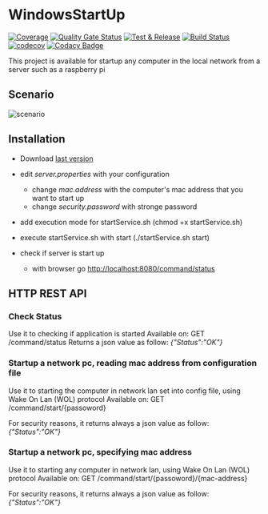 # WindowsStartUp 
[![Coverage](https://sonarcloud.io/api/project_badges/measure?project=mauro-midolo_WakeOnLanHTTPRest&metric=coverage)](https://sonarcloud.io/dashboard?id=mauro-midolo_WakeOnLanHTTPRest) [![Quality Gate Status](https://sonarcloud.io/api/project_badges/measure?project=mauro-midolo_WakeOnLanHTTPRest&metric=alert_status)](https://sonarcloud.io/dashboard?id=mauro-midolo_WakeOnLanHTTPRest) [![Test & Release](https://github.com/mauro-midolo/WakeOnLanHTTPRest/actions/workflows/maven.yml/badge.svg)](https://github.com/mauro-midolo/WakeOnLanHTTPRest/actions/workflows/maven.yml) [![Build Status](https://travis-ci.org/mauro-midolo/WakeOnLanHTTPRest.svg?branch=master)](https://travis-ci.org/mauro-midolo/WakeOnLanHTTPRest) [![codecov](https://codecov.io/gh/mauro-midolo/WakeOnLanHTTPRest/branch/master/graph/badge.svg)](https://codecov.io/gh/mauro-midolo/WakeOnLanHTTPRest) [![Codacy Badge](https://api.codacy.com/project/badge/Grade/b174c0945cf84c788e839327c5e4bd10)](https://app.codacy.com/manual/mmxx1991/WakeOnLanHTTPRest?utm_source=github.com&utm_medium=referral&utm_content=mauro-midolo/WakeOnLanHTTPRest&utm_campaign=Badge_Grade_Dashboard)

This project is available for startup any computer in the local network from a server such as a raspberry pi

## Scenario
![scenario](https://cloud.githubusercontent.com/assets/10880247/19399841/bdd538ca-9253-11e6-8fc0-9f51d5abdb18.PNG)

## Installation
*   Download [last version](https://github.com/mauro-midolo/WakeOnLanHTTPRest/releases/download/v1.1.0/WakeOnLanHTTPRest-1.1.0.zip)

*   edit _server.properties_ with your configuration 
    *   change _mac.address_ with the computer's mac address that you want to start up
    *   change _security.password_ with stronge password
    

*   add execution mode for startService.sh (chmod +x startService.sh)

*   execute startService.sh with start (./startService.sh start)

*   check if server is start up
    *   with browser go [http://localhost:8080/command/status](http://localhost:8080/command/status)

## HTTP REST API
### Check Status
Use it to checking if application is started
Available on: GET /command/status
Returns a json value as follow:
_{"Status":"OK"}_

### Startup a network pc, reading mac address from configuration file
Use it to starting the computer in network lan set into config file, using Wake On Lan (WOL) protocol
Available on: GET /command/start/{passoword}

For security reasons, it returns always a json value as follow:
_{"Status":"OK"}_

### Startup a network pc, specifying mac address 
Use it to starting any computer in network lan, using Wake On Lan (WOL) protocol
Available on: GET /command/start/{passoword}/{mac-address}

For security reasons, it returns always a json value as follow:
_{"Status":"OK"}_
